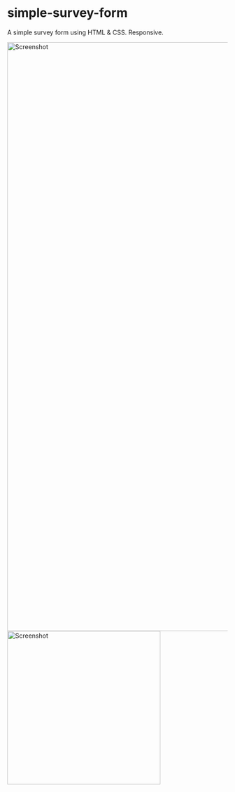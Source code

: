 # simple-survey-form

A simple survey form using HTML & CSS. Responsive.

<img width="1343" alt="Screenshot" src="https://github.com/vickneee/simple-survey-form/assets/93821265/c4218881-43aa-42e2-81c8-6a5fe08a12ab">

<img width="350" alt="Screenshot" src="https://github.com/vickneee/simple-survey-form/assets/93821265/f8abcdc0-c618-4266-8134-f59919335294">
